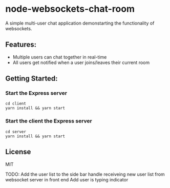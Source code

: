 # node-websockets-chat-room

A simple multi-user chat application demonstarting the functionality of websockets.

## Features:

- Multiple users can chat together in real-time
- All users get notified when a user joins/leaves their current room

## Getting Started:
### Start the Express server
```
cd client
yarn install && yarn start
```
### Start the client the Express server
```
cd server
yarn install && yarn start
```
## License

MIT

TODO:
Add the user list to the side bar
    handle receiveing new user list from websocket server in front end
Add user is typing indicator
